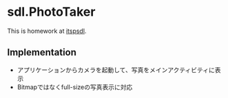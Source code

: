 sdl.PhotoTaker
===

This is homework at [itspsdl](https://itspsdl.github.io/).

## Implementation

- アプリケーションからカメラを起動して、写真をメインアクティビティに表示
- Bitmapではなくfull-sizeの写真表示に対応
